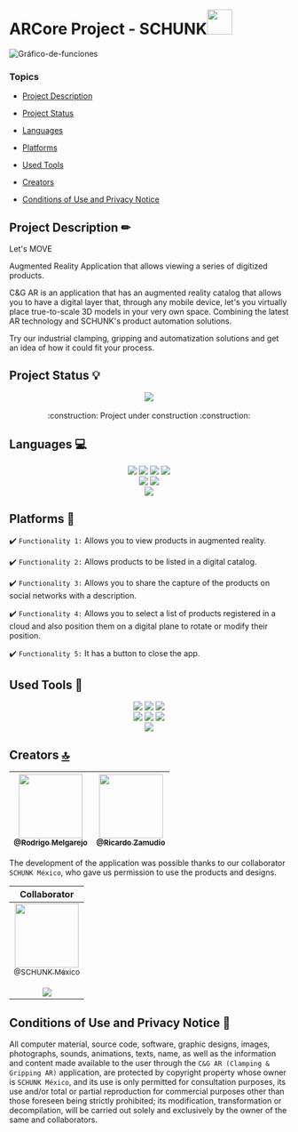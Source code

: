 # ARCore Project - SCHUNK<img src="https://user-images.githubusercontent.com/88564981/201442368-0db7704e-538f-4c43-8c0a-b927cf2c6b53.png" width="45" height="45"/>

![Gráfico-de-funciones](https://user-images.githubusercontent.com/88564981/201443514-e75869d1-1166-4384-8946-b67883632da0.png)

### Topics

- [Project Description](#project-description-)

- [Project Status](#project-status-)

- [Languages](#languages-) 

- [Platforms](#platforms-)

- [Used Tools](#used-tools-)

- [Creators](#creators-)

- [Conditions of Use and Privacy Notice](#conditions-of-use-and-privacy-notice-)

## Project Description ✏ 

Let's MOVE

Augmented Reality Application that allows viewing a series of digitized products.

C&G AR is an application that has an augmented reality catalog that allows you to have a digital layer that, through any mobile device, let's you virtually place true-to-scale 3D models in your very own space. Combining the latest AR technology and SCHUNK's product automation solutions.

Try our industrial clamping, gripping and automatization solutions and get an idea of how it could fit your process.

## Project Status 💡

<p align="center">
   <img src="https://img.shields.io/badge/STATUS-DEVELOPING-success"><br><br>
   :construction: Project under construction :construction:
</p>

## Languages 💻

<p align="center">
   <img src="https://img.shields.io/badge/C-00599C?style=for-the-badge&logo=c&logoColor=white"> 
   <img src="https://img.shields.io/badge/C%2B%2B-00599C?style=for-the-badge&logo=c%2B%2B&logoColor=white">
   <img src="https://img.shields.io/badge/C%23-239120?style=for-the-badge&logo=c-sharp&logoColor=white">
   <img src="https://img.shields.io/badge/Kotlin-0095D5?&style=for-the-badge&logo=kotlin&logoColor=white"><br>
   <img src="https://img.shields.io/badge/json-5E5C5C?style=for-the-badge&logo=json&logoColor=white"> 
   <img src="https://img.shields.io/badge/JavaScript-323330?style=for-the-badge&logo=javascript&logoColor=F7DF1E"><br>
   <img src="https://img.shields.io/badge/OpenJDK-ED8B00?style=for-the-badge&logo=openjdk&logoColor=white">
</p>

## Platforms 📱

:heavy_check_mark: `Functionality 1:` Allows you to view products in augmented reality.<br>

:heavy_check_mark: `Functionality 2:` Allows products to be listed in a digital catalog.<br>

:heavy_check_mark: `Functionality 3:` Allows you to share the capture of the products on social networks with a description.<br>

:heavy_check_mark: `Functionality 4:` Allows you to select a list of products registered in a cloud and also position them on a digital plane to rotate or modify their position.<br>

:heavy_check_mark: `Functionality 5:` It has a button to close the app.<br>

## Used Tools 🎡

<p align="center">
   <img src="https://img.shields.io/badge/Azure_DevOps-0078D7?style=for-the-badge&logo=azure-devops&logoColor=white">
   <img src="https://img.shields.io/badge/Adobe%20Photoshop-31A8FF?style=for-the-badge&logo=Adobe%20Photoshop&logoColor=black">
   <img src="https://img.shields.io/badge/VSCode-0078D4?style=for-the-badge&logo=visual%20studio%20code&logoColor=white"><br>
   <img src="https://img.shields.io/badge/Android-3DDC84?style=for-the-badge&logo=android&logoColor=white">
   <img src="https://img.shields.io/badge/iOS-000000?style=for-the-badge&logo=ios&logoColor=white">
   <img src="https://img.shields.io/badge/Unity-100000?style=for-the-badge&logo=unity&logoColor=white"><br>
   <img src="https://img.shields.io/badge/blender-%23F5792A.svg?style=for-the-badge&logo=blender&logoColor=white">
</p>


## Creators [🔝](#welcome-badges-4-readmemd-profile)

| [<img src="https://avatars.githubusercontent.com/u/88564981?v=4" width="115"><br><sub>@Rodrigo Melgarejo</sub>](https://github.com/Roderichs) | [<img src="https://avatars.githubusercontent.com/u/46466785?v=4" width="115"><br><sub>@Ricardo Zamudio</sub>](https://github.com/JustZeus) |
| :---------------------------------------------------------------------------------------------------------------------: | :---------------------------------------------------------------------------------------------------------------------:

The development of the application was possible thanks to our collaborator `SCHUNK México`, who gave us permission to use the products and designs.

|                                                                                                                                     Collaborator                                                                                                                                      |
| :-----------------------------------------------------------------------------------------------------------------------------------------------------------------------------------------------------------------------------------------------------------------------------------------------------------: |
| [<img src="https://media-exp1.licdn.com/dms/image/C560BAQGZAaRxgeRlWg/company-logo_200_200/0/1659474356602?e=2147483647&v=beta&t=s_1Sw9dqxJJ3V15sf1pB16z16jpd9-i2qDwl5Ozv3Uo" width=115><br><sub>@SCHUNK México</sub>](https://schunk.com/mx/es) <br><br> [![](https://img.shields.io/badge/LinkedIn-0077B5?style=for-the-badge&logo=linkedin&logoColor=white)](https://mx.linkedin.com/company/schunk-intec-mexico) |

## Conditions of Use and Privacy Notice 📑

All computer material, source code, software, graphic designs, images, photographs, sounds, animations, texts, name, as well as the information and content made available to the user through the `C&G AR (Clamping & Gripping AR)` application, are protected by copyright property whose owner is `SCHUNK México`, and its use is only permitted for consultation purposes, its use and/or total or partial reproduction for commercial purposes other than those foreseen being strictly prohibited; its modification, transformation or decompilation, will be carried out solely and exclusively by the owner of the same and collaborators.
